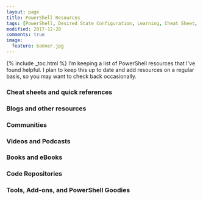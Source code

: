 ```yaml
---
layout: page
title: PowerShell Resources
tags: [PowerShell, Desired State Configuration, Learning, Cheat Sheet, Tools]
modified: 2017-12-28
comments: true
image:
  feature: banner.jpg
---
```

{% include _toc.html %}
I’m keeping a list of PowerShell resources that I've found helpful.  I plan to keep this up to date and add resources on a regular basis, so you may want to check back occasionally.

### Cheat sheets and quick references



### Blogs and other resources



### Communities



### Videos and Podcasts



### Books and eBooks



### Code Repositories



### Tools, Add-ons, and PowerShell Goodies
